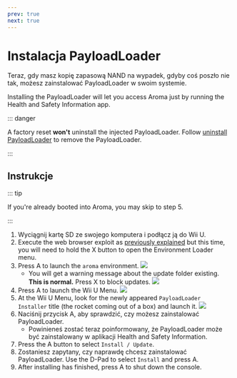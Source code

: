 ```yaml
---
prev: true
next: true
---
```


# Instalacja PayloadLoader

Teraz, gdy masz kopię zapasową NAND na wypadek, gdyby coś poszło nie tak, możesz zainstalować PayloadLoader w swoim systemie.

Installing the PayloadLoader will let you access Aroma just by running the Health and Safety Information app.

::: danger

A factory reset **won't** uninstall the injected PayloadLoader. Follow [uninstall PayloadLoader](../uninstall-payloadloader) to remove the PayloadLoader.

:::

## Instrukcje

::: tip

If you're already booted into Aroma, you may skip to step 5.

:::

1. Wyciągnij kartę SD ze swojego komputera i podłącz ją do Wii U.
2. Execute the web browser exploit as [previously explained](browser-exploit) but this time, you will need to hold the X button to open the Environment Loader menu.
3. Press A to launch the `aroma` environment.
   ![](/assets/img/guide/EL.png)
   - You will get a warning message about the update folder existing. **This is normal.** Press X to block updates.
     ![](/assets/img/guide/Warn.png)
4. Press A to launch the Wii U Menu.
   ![](/assets/img/guide/ABM.png)
5. At the Wii U Menu, look for the newly appeared `PayloadLoader Installer` title (the rocket coming out of a box) and launch it.
   ![](/assets/img/guide/PLLI.png)
6. Naciśnij przycisk A, aby sprawdzić, czy możesz zainstalować PayloadLoader.
   - Powinieneś zostać teraz poinformowany, że PayloadLoader może być zainstalowany w aplikacji Health and Safety Information.
7. Press the A button to select `Install / Update`.
8. Zostaniesz zapytany, czy naprawdę chcesz zainstalować PayloadLoader. Use the D-Pad to select `Install` and press A.
9. After installing has finished, press A to shut down the console.
